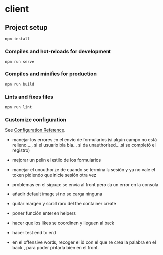 # client

## Project setup
```
npm install
```

### Compiles and hot-reloads for development
```
npm run serve
```

### Compiles and minifies for production
```
npm run build
```

### Lints and fixes files
```
npm run lint
```

### Customize configuration
See [Configuration Reference](https://cli.vuejs.org/config/).


- manejar los errores en el envío de formularios (si algún campo no está relleno...., si el usuario bla bla... si da unauthorized....si se completó el registro)

- mejorar un pelin el estilo de los formularios

- manejar el unouthorize de cuando se termina la sesión y ya no vale el token pidiendo que inicie sesión otra vez

- problemas en el signup: se envía al front pero da un error en la consola
- añadir default image si no se carga ninguna
- quitar margen y scroll raro del the container create
- poner función enter en helpers
- hacer que los likes se coordinen y lleguen al back
- hacer test end to end

- en el offensive words, recoger el id con el que se crea la palabra en el back , para poder pintarla bien en el front.
